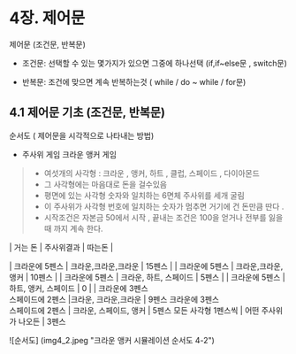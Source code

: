 # 4장. 제어문 
제어문 (조건문, 반복문)

- 조건문: 선택할 수 있는 몇가지가 있으면 그중에 하나선택 (if,if~else문 , switch문)

- 반복문: 조건에 맞으면 계속 반복하는것  ( while / do ~ while / for문)

## 4.1 제어문 기초 (조건문, 반복문)
 순서도 ( 제어문을 시각적으로 나타내는 방법)

- 주사위 게임 크라운 앵커 게임
 > - 여섯개의 사각형 : 크라운 , 앵커, 하트 , 클럽,  스페이드 , 다이아몬드 
 > - 그 사각형에는 마음대로 돈을 걸수있음
 > - 평면에 있는 사각형 숫자와 일치하는 6면체 주사위를 세개 굴림
 > - 이 주사위가 사각형 번호에 일치하는 숫자가 멈추면 거기에 건 돈만큼 딴다 . 
 > - 시작조건은 자본금 50에서 시작 , 끝내는 조건은 100을 얻거나 전부를 잃을때 까지 계속 한다.

| 거는 돈  | 주사위결과  | 따는돈 |

| 크라운에 5펜스 | 크라운,크라운,크라운 | 15펜스 | 
| 크라운에 5펜스 | 크라운,크라운,앵커 | 10펜스 | 
| 크라운에 5펜스 | 크라운, 하트, 스페이드 | 5펜스 | 
| 크라운에 5펜스 | 하트, 앵커, 스페이드 | 0 | 
| 크라운에 3펜스 <br> 스페이드에 2펜스  |크라운, 크라운,크라운 | 9펜스
크라운에 3펜스 <br> 스페이드에 2펜스 |
크라운, 스페이드, 앵커 | 5펜스
모든 사각형 1펜스씩  | 어떤 주사위가 나오든 | 3펜스

![순서도] (img4_2.jpeg "크라운 앵커 시뮬레이션 순서도 4-2")





